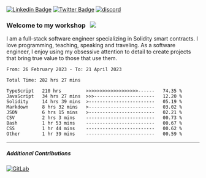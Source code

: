 [![Linkedin Badge](https://img.shields.io/badge/-LinkedIn-0e76a8?style=flat-square&logo=Linkedin&logoColor=white)](https://www.linkedin.com/in/jason-schwarz-75b91482/)
[![Twitter Badge](https://img.shields.io/badge/-Twitter-00acee?style=flat-square&logo=Twitter&logoColor=white)](https://twitter.com/passandscore)
[![discord](https://img.shields.io/badge/Discord-blue?logo=discord&logoColor=white)](https://discordapp.com/users/#3518)

### Welcome to my workshop &nbsp; ![](https://visitor-badge.glitch.me/badge?page_id=passandscore.passandscore)

I am a full-stack software engineer specializing in Solidity smart contracts. I love programming, teaching, speaking and traveling. As a software engineer, I enjoy using my obsessive attention to detail to create projects that bring true value to those that use them.

<!--START_SECTION:waka-->

```text
From: 26 February 2023 - To: 21 April 2023

Total Time: 282 hrs 27 mins

TypeScript   210 hrs         >>>>>>>>>>>>>>>>>>>------   74.35 %
JavaScript   34 hrs 27 mins  >>>----------------------   12.20 %
Solidity     14 hrs 39 mins  >------------------------   05.19 %
Markdown     8 hrs 32 mins   >------------------------   03.02 %
JSON         6 hrs 15 mins   >------------------------   02.21 %
CSV          2 hrs 3 mins    -------------------------   00.73 %
Bash         1 hr 53 mins    -------------------------   00.67 %
CSS          1 hr 44 mins    -------------------------   00.62 %
Other        1 hr 39 mins    -------------------------   00.59 %
```

<!--END_SECTION:waka-->

<hr/>

##### Additional Contributions

[![GitLab](https://img.shields.io/badge/GitLab-orange?logo=gitlab&logoColor=white)](https://gitlab.com/jason_schwarz)
